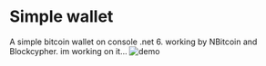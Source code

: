 # Simple wallet
A simple bitcoin wallet on console .net 6. working by NBitcoin and Blockcypher.
im working on it...
![demo](https://s21.picofile.com/file/8444096334/walletTestNet_Demo.png)
